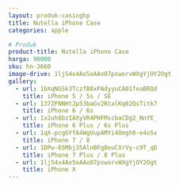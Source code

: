 ```yaml
---
layout: produk-casinghp
title: Nutella iPhone Case
categories: apple

# Produk
product-title: Nutella iPhone Case
harga: 90000
sku: hn-3660
image-drive: 1lj54x4Ao5oAAoO7psworvWXgYjOY2Ogt
gallery:
  - url: 1bXqNGSk3TczfB8xPAdyyuCA01feaBRQd
    title: iPhone 5 / 5s / SE
  - url: 137ZFNNHtJp53baGv2RtalKq62QsTitk7
    title: iPhone 6 / 6s
  - url: 1x2uh8bzIAXyVR4PHFMscbaCDg2_NnYE_
    title: iPhone 6 Plus / 6s Plus
  - url: 1qX-pcgGYfA4WgUupAMYi4Omgh0-e4oSx
    title: iPhone 7 / 8
  - url: 1DPw-6SMbj35AlnBFg0euCXrVy-c9T_qD
    title: iPhone 7 Plus / 8 Plus
  - url: 1lj54x4Ao5oAAoO7psworvWXgYjOY2Ogt
    title: iPhone X
---
```


